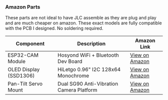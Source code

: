 ###  Amazon Parts
These parts are not ideal to have JLC assemble as they are plug and play and are much cheaper on amazon. These exact models are fully compatible with the PCB I designed. No soldering required.

| Component                | Description                                  | Amazon Link |
|--------------------------|----------------------------------------------|-------------|
| ESP32-CAM Module         | Hosyond WiFi + Bluetooth Dev Board           | [View on Amazon](https://www.amazon.com/dp/B09TB1GJ7P) |
| OLED Display (SSD1306)   | HiLetgo 0.96" I2C 128x64 Monochrome          | [View on Amazon](https://www.amazon.com/dp/B06XRBTBTB) |
| Pan-Tilt Servo Mount     | Dual SG90 Anti-Vibration Camera Platform     | [View on Amazon](https://www.amazon.com/dp/B0775R6JFF) |

